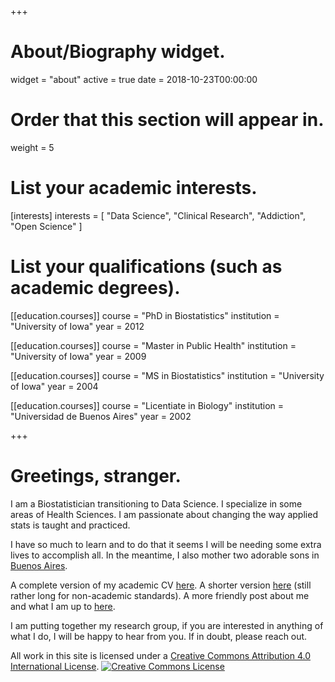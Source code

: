 +++
# About/Biography widget.
widget = "about"
active = true
date = 2018-10-23T00:00:00

# Order that this section will appear in.
weight = 5

# List your academic interests.
[interests]
  interests = [
    "Data Science", 
    "Clinical Research",
    "Addiction", 
    "Open Science"
  ]

# List your qualifications (such as academic degrees).
[[education.courses]]
  course = "PhD in Biostatistics"
  institution = "University of Iowa"
  year = 2012

[[education.courses]]
  course = "Master in Public Health"
  institution = "University of Iowa"
  year = 2009

[[education.courses]]
  course = "MS in Biostatistics"
  institution = "University of Iowa"
  year = 2004


[[education.courses]]
  course = "Licentiate in Biology"
  institution = "Universidad de Buenos Aires"
  year = 2002
 
+++

# Greetings, stranger.

I am a Biostatistician transitioning to Data Science. I specialize in some areas of Health Sciences. I am passionate about changing the way applied stats is taught and practiced. 

I have so much to learn and to do that it seems I will be needing some extra lives to accomplish all. In the meantime, I also mother two adorable sons in [Buenos Aires](https://en.wikipedia.org/wiki/Buenos_Aires).

A complete version of my academic CV [here](/files/Acion_CV_November_2018_web_long.pdf). A shorter version [here](/files/Acion_CV_November_2018_web_short.pdf) (still rather long for non-academic standards). A more friendly post about me and what I am up to [here](/post/about-me-and-current-projects). 

I am putting together my research group, if you are interested in anything of what I do, I will be happy to hear from you. If in doubt, please reach out.

All work in this site is licensed under a <a rel="license" href="http://creativecommons.org/licenses/by/4.0/">Creative Commons Attribution 4.0 International License</a>. <a rel="license" href="http://creativecommons.org/licenses/by/4.0/"><img alt="Creative Commons License" style="border-width:0" src="https://i.creativecommons.org/l/by/4.0/88x31.png" /></a>